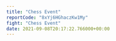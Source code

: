 ```yaml
---
title: "Chess Event"
reportCode: "8xYj6HGhaczKw1My"
fight: "Chess Event"
date: 2021-09-08T20:17:22.766000+00:00
---
```


